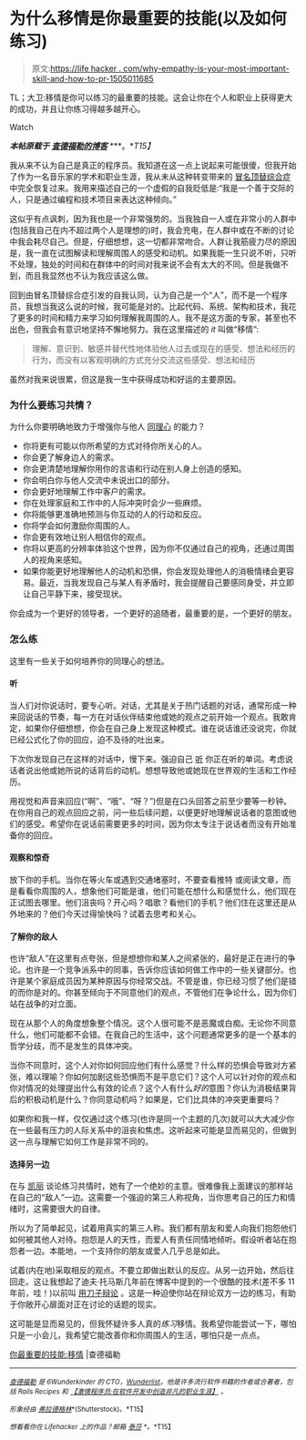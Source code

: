 # 为什么移情是你最重要的技能(以及如何练习)

> 原文:[https://life hacker . com/why-empathy-is-your-most-important-skill-and-how-to-pr-1505011685](https://lifehacker.com/why-empathy-is-your-most-important-skill-and-how-to-pr-1505011685)

TL；大卫:移情是你可以练习的最重要的技能。这会让你在个人和职业上获得更大的成功，并且让你练习得越多越开心。

Watch

***本帖原载于*** [***查德福勒的博客***](http://chadfowler.com/blog/2014/01/19/empathy/) ***。**T15】*

我从来不认为自己是真正的程序员。我知道在这一点上说起来可能很傻，但我开始了作为一名音乐家的学术和职业生涯，我从未从这种转变带来的 [冒名顶替综合症](http://en.wikipedia.org/wiki/Impostor_syndrome) 中完全恢复过来。我用来描述自己的一个虚假的自我贬低是:“我是一个善于交际的人，只是通过编程和技术项目来表达这种倾向。”

这似乎有点讽刺，因为我也是一个非常强势的。当我独自一人或在非常小的人群中(包括我自己在内不超过两个人是理想的)时，我会充电，在人群中或在不断的讨论中我会耗尽自己。但是，仔细想想，这一切都非常吻合。人群让我筋疲力尽的原因是，我一直在试图解读和理解周围人的感受和动机。如果我能一生只说不听，只听不处理，独处的时间和在群体中的时间对我来说不会有太大的不同。但是我做不到，而且我显然也不认为我应该这么做。

回到由冒名顶替综合症引发的自我认同，认为自己是一个“人”，而不是一个程序员，我想当我这么说的时候，我可能是对的。比起代码、系统、架构和技术，我花了更多的时间和精力来学习如何理解我周围的人。我不是这方面的专家，甚至也不出色，但我会有意识地坚持不懈地努力。我在这里描述的 *it* 叫做“移情”:

> 理解、意识到、敏感并替代性地体验他人过去或现在的感受、想法和经历的行为，而没有以客观明确的方式充分交流这些感受、想法和经历

虽然对我来说很累，但这是我一生中获得成功和好运的主要原因。

### 为什么要练习共情？

为什么你要明确地致力于增强你与他人 [同理心](https://lifehacker.com/this-video-explains-the-difference-between-empathy-and-1487494909) 的能力？

*   你将更有可能以你所希望的方式对待你所关心的人。
*   你会更了解身边人的需求。
*   你会更清楚地理解你用你的言语和行动在别人身上创造的感知。
*   你会明白你与他人交流中未说出口的部分。
*   你会更好地理解工作中客户的需求。
*   你在处理家庭和工作中的人际冲突时会少一些麻烦。
*   你将能够更准确地预测与你互动的人的行动和反应。
*   你将学会如何激励你周围的人。
*   你会更有效地让别人相信你的观点。
*   你将以更高的分辨率体验这个世界，因为你不仅通过自己的视角，还通过周围人的视角来感知。
*   如果你能更好地理解他人的动机和恐惧，你会发现处理他人的消极情绪会更容易。最近，当我发现自己与某人有矛盾时，我会提醒自己要感同身受，并立即让自己平静下来，接受现状。

你会成为一个更好的领导者，一个更好的追随者，最重要的是，一个更好的朋友。

### 怎么练

这里有一些关于如何培养你的同理心的想法。

#### 听

当人们对你说话时，要专心听。对话，尤其是关于热门话题的对话，通常形成一种来回说话的节奏，每一方在对话伙伴结束他或她的观点之前开始一个观点。我敢肯定，如果你仔细想想，你会在自己身上发现这种模式。谁在说话谁还没说完，你就已经公式化了你的回应，迫不及待的吐出来。

下次你发现自己在这样的对话中，慢下来。强迫自己 [听](https://lifehacker.com/how-can-i-improve-my-listening-skills-1333981305) 你正在听的单词。考虑说话者说出他或她所说的话背后的动机。想想导致他或她现在世界观的生活和工作经历。

用视觉和声音来回应(“啊”、“哦”、“呀？”)但是在口头回答之前至少要等一秒钟。在你用自己的观点回应之前，问一些后续问题，以便更好地理解说话者的意图或他们的感受。希望你在说话前需要更多的时间，因为你太专注于说话者而没有开始准备你的回应。

#### 观察和惊奇

放下你的手机。当你在等火车或遇到交通堵塞时，不要查看推特 或阅读文章，而是看看你周围的人，想象他们可能是谁，他们可能在想什么和感觉什么，他们现在正试图去哪里。他们沮丧吗？开心吗？唱歌？看他们的手机？他们住在这里还是从外地来的？他们今天过得愉快吗？试着去思考和关心。

#### 了解你的敌人

也许“敌人”在这里有点夸张，但是想想你和某人之间紧张的，最好是正在进行的争论。也许是一个竞争派系中的同事，告诉你应该如何做工作中的一些关键部分。也许是某个家庭成员因为某种原因与你经常交战。不管是谁，你已经习惯了他们是错的而你是对的。你甚至倾向于不同意他们的观点，不管他们在争论什么，因为你们站在战争的对立面。

现在从那个人的角度想象整个情况。这个人很可能不是恶魔或白痴。无论你不同意什么，他们可能都不会错。在我自己的生活中，这个问题通常更多的是一个基本的哲学分歧，而不是发生的具体冲突。

当你不同意时，这个人对你如何回应他们有什么感觉？什么样的恐惧会导致对方紧张，难以理喻？你如何加剧这些恐惧而不是平息它们？这个人可以针对你的观点和你对情况的处理提出什么有效的论点？这个人有什么*好的*意图？你认为消极结果背后的积极动机是什么？你同意动机吗？如果是，它们比具体的冲突更重要吗？

如果你和我一样，仅仅通过这个练习(也许是同一个主题的几次)就可以大大减少你在一些最有压力的人际关系中的沮丧和焦虑。这听起来可能是显而易见的，但做到这一点与理解它如何工作是非常不同的。

#### 选择另一边

在与 [凯丽](http://kellyjeanne.wordpress.com/) 谈论练习共情时，她有了一个绝妙的主意。很难像我上面建议的那样站在自己的“敌人”一边。这需要一个强迫的第三人称视角，当你思考自己的压力和情绪时，这需要很大的自律。

所以为了简单起见，试着用真实的第三人称。我们都有朋友和爱人向我们抱怨他们如何被其他人对待。抱怨是人的天性，而爱人有责任同情地倾听。假设听者站在抱怨者一边。本能地，一个支持你的朋友或爱人几乎总是如此。

试着(内在地)采取相反的观点。不要立即做出默认的反应。从另一边开始，然后往回走。这让我想起了迪夫·托马斯几年前在博客中提到的一个很酷的技术(差不多 11 年前，哇！)以前叫 [用刀子辩论](http://pragdave.blogspot.de/2003/06/debating-with-knives.html) 。这是一种迫使你站在辩论双方一边的练习，有助于你敞开心扉面对正在讨论的话题的现实。

这可能是显而易见的，但我怀疑许多人真的*练习*移情。我希望你能尝试一下，哪怕只是一小会儿，我希望它能改善你和你周围人的生活，哪怕只是一点点。

[你最重要的技能:移情](http://chadfowler.com/blog/2014/01/19/empathy/) |查德福勒

* * *

[<small>*查德福勒*</small>](http://chadfowler.com/) <small>*是 6Wunderkinder 的 CTO，*</small>[<small>*Wunderlist*</small>](https://www.wunderlist.com/en/)<small>*。他是许多流行软件书籍的作者或合著者，包括 Rails Recipes 和*</small> [<small>*【激情程序员:在软件开发中创造非凡的职业生涯】*</small>](https://www.amazon.com/dp/1934356344?asc_campaign=InlineText&asc_refurl=https://lifehacker.com/why-empathy-is-your-most-important-skill-and-how-to-pr-1505011685&asc_source=&linkCode=ogi&psc=1&smid=ATVPDKIKX0DER&tag=kinjalifehackerlink-20&th=1) <small>*。*</small>

<small>*形象经由*</small> [<small>*弗拉德格林*</small>](http://www.shutterstock.com/pic.mhtml?id=119930845&src=id)<small>*(Shutterstock)。*T15】</small>

<small>*想看看你在 Lifehacker 上的作品？邮箱*</small> [<small>*泰莎*</small>](https://mail.google.com/mail/?view=cm&fs=1&tf=1&to=tessa@lifehacker.com) <small>*。*T15】</small>